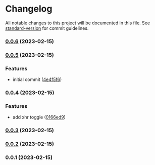 # Changelog

All notable changes to this project will be documented in this file. See [standard-version](https://github.com/conventional-changelog/standard-version) for commit guidelines.

### [0.0.6](https://github.com/filiphric/cypress-plugin-xhr-toggle/compare/v0.0.5...v0.0.6) (2023-02-15)

### [0.0.5](https://github.com/filiphric/cypress-plugin-xhr-toggle/compare/v0.0.4...v0.0.5) (2023-02-15)


### Features

* initial commit ([4e4f5f6](https://github.com/filiphric/cypress-plugin-xhr-toggle/commits/4e4f5f667a13d0b926725fae79e245f9749051da))

### [0.0.4](https://github.com/filiphric/cypress-plugin-xhr-toggle/compare/v0.0.3...v0.0.4) (2023-02-15)


### Features

* add xhr toggle ([0166ed9](https://github.com/filiphric/cypress-plugin-xhr-toggle/commits/0166ed984f7d3a0f4e8fe5c5289a15944c397d1c))

### [0.0.3](https://github.com/filiphric/cypress-plugin-xhr-toggle/compare/v0.0.2...v0.0.3) (2023-02-15)

### [0.0.2](https://github.com/filiphric/cypress-plugin-xhr-toggle/compare/v0.0.1...v0.0.2) (2023-02-15)

### 0.0.1 (2023-02-15)
